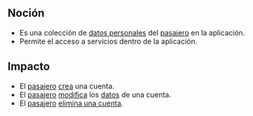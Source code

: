 ## Noción

* Es una colección de [datos personales](https://app.nuclino.com/Curso-LEL/Agencia-de-Viajes/Objeto-Datos-personales-c520636c-ba8b-41f1-b95e-7dd599681bbe) del [pasajero](https://app.nuclino.com/Curso-LEL/Agencia-de-Viajes/Sujeto-Pasajero-Husped-Cliente-1aca8769-d624-47f7-9373-9682438afab4) en la aplicación.
* Permite el acceso a servicios dentro de la aplicación.

## Impacto

* El [pasajero](https://app.nuclino.com/Curso-LEL/Agencia-de-Viajes/Sujeto-Pasajero-Husped-Cliente-1aca8769-d624-47f7-9373-9682438afab4) [crea](https://app.nuclino.com/Curso-LEL/Agencia-de-Viajes/Verbo-Crear-usuario-b5aff875-fa30-4093-bfb6-437705c6c803) una cuenta.
* El [pasajero](https://app.nuclino.com/Curso-LEL/Agencia-de-Viajes/Sujeto-Pasajero-Husped-Cliente-1aca8769-d624-47f7-9373-9682438afab4) [modifica](https://app.nuclino.com/Curso-LEL/Agencia-de-Viajes/Verbo-Modificar-datos-de-usuario-473a6a3d-3baf-46eb-9e9a-d42c88287aa7) los [datos](https://app.nuclino.com/Curso-LEL/Agencia-de-Viajes/Objeto-Datos-personales-c520636c-ba8b-41f1-b95e-7dd599681bbe) de una cuenta.
* El [pasajero](https://app.nuclino.com/Curso-LEL/Agencia-de-Viajes/Sujeto-Pasajero-Husped-Cliente-1aca8769-d624-47f7-9373-9682438afab4) [elimina una cuenta](https://app.nuclino.com/Curso-LEL/Agencia-de-Viajes/Verbo-Dar-de-baja-un-usuario-150035d5-d5cb-499f-9fff-96ed7ebe9fdc).